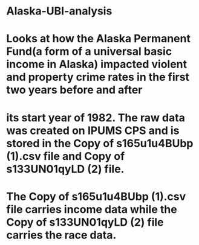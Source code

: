 # Alaska-UBI-analysis
# Looks at how the Alaska Permanent Fund(a form of a universal basic income in Alaska) impacted violent and property crime rates in the first two years before and after
# its start year of 1982. The raw data was created on IPUMS CPS and is stored in the Copy of s165u1u4BUbp (1).csv file and Copy of s133UN01qyLD (2) file.
# The Copy of s165u1u4BUbp (1).csv file carries income data while the Copy of s133UN01qyLD (2) file carries the race data.
